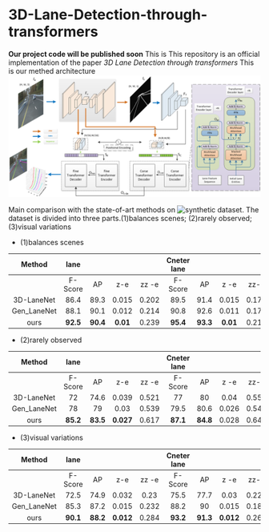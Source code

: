 # 3D-Lane-Detection-through-transformers
**Our project code will be published soon**
This is This repository is an official implementation of the paper *3D Lane Detection through transformers*
This is our methed architecture
![ous model](https://github.com/LiShengG/3D-Lane-Detection-through-transformers/blob/main/model.png)

Main comparison with the state-of-art methods on ![synthetic dataset](https://github.com/yuliangguo/Pytorch_Generalized_3D_Lane_Detection).
The dataset is divided into three parts.(1)balances scenes; (2)rarely observed; (3)visual variations

- (1)balances scenes

| Method      | lane    |      |       |       |  Cneter lane |      |       |       |
|:-----------:|:-------:|:----:|:-----:|:-----:|:------------:|:----:|:-----:|:-----:|
|             | F-Score | AP   | z-e   | zz -e | F-Score      | AP   | z -e  | zz-e  |
| 3D-LaneNet  | 86.4    | 89.3 | 0.015 | 0.202 | 89.5         | 91.4 | 0.015 | 0.179 |
| Gen_LaneNet | 88.1    | 90.1 | 0.012 | 0.214 | 90.8         | 92.6 | 0.011 | 0.176 |
| ours        | **92.5** | **90.4** | **0.01**  | 0.239 | **95.4**  | **93.3** | **0.01**  | 0.219 |

- (2)rarely observed

| Method      | lane    |      |       |       |  Cneter lane |      |       |       |
|:-----------:|:-------:|:----:|:-----:|:-----:|:------------:|:----:|:-----:|:-----:|
|             | F-Score | AP   | z-e   | zz -e | F-Score      | AP   | z -e  | zz-e  |
| 3D-LaneNet  | 72      | 74.6 | 0.039 | 0.521 | 77           | 80   | 0.04  | 0.557 |
| Gen_LaneNet | 78      | 79   | 0.03  | 0.539 | 79.5         | 80.6 | 0.026 | 0.547 |
| ours        | **85.2** | **83.5** | **0.027**| 0.617 | **87.1** | **84.8** | 0.028 | 0.648 |

- (3)visual variations

| Method      | lane    |      |       |       |  Cneter lane |      |       |       |
|:-----------:|:-------:|:----:|:-----:|:-----:|:------------:|:----:|:-----:|:-----:|
|             | F-Score | AP   | z-e   | zz -e | F-Score      | AP   | z -e  | zz-e  |
| 3D-LaneNet  | 72.5    | 74.9 | 0.032 | 0.23  | 75.5         | 77.7 | 0.03  | 0.227 |
| Gen_LaneNet | 85.3    | 87.2 | 0.015 | 0.232 | 88.2         | 90   | 0.015 | 0.187 |
| ours        | **90.1**|**88.2**| **0.012**| 0.284 | **93.2** | **91.3** | **0.012** | 0.263 |
